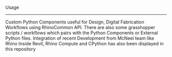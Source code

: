 Usage
********
Custom Python Components useful for Design, Digital Fabrication Workflows using RhinoCommon API.
There are also some grasshopper scripts / workflows which pairs with the Python Components or External Python files.
Integration of recent Development from McNeel team like Rhino Inside Revit, Rhino Compute and CPython has also been displayed in this repository
